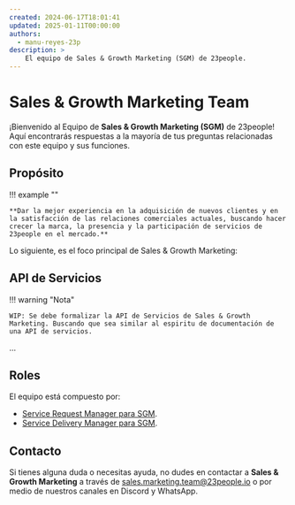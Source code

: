 ```yaml
---
created: 2024-06-17T18:01:41
updated: 2025-01-11T00:00:00
authors:
  - manu-reyes-23p
description: >
    El equipo de Sales & Growth Marketing (SGM) de 23people.
---
```


# Sales & Growth Marketing Team

¡Bienvenido al Equipo de **Sales & Growth Marketing (SGM)** de 23people! Aquí encontrarás respuestas a la mayoría de tus preguntas relacionadas con este equipo y sus funciones.

## Propósito

!!! example ""

    **Dar la mejor experiencia en la adquisición de nuevos clientes y en la satisfacción de las relaciones comerciales actuales, buscando hacer crecer la marca, la presencia y la participación de servicios de 23people en el mercado.**

Lo siguiente, es el foco principal de Sales & Growth Marketing:

## API de Servicios

!!! warning "Nota"

    WIP: Se debe formalizar la API de Servicios de Sales & Growth Marketing. Buscando que sea similar al espiritu de documentación de una API de servicios.

...

## Roles

El equipo está compuesto por:

- [Service Request Manager para SGM](team-roles/service-request-manager-sgm.md).
- [Service Delivery Manager para SGM](team-roles/service-delivery-manager-sgm.md).

## Contacto

Si tienes alguna duda o necesitas ayuda, no dudes en contactar a **Sales & Growth Marketing** a través de [sales.marketing.team@23people.io](mailto:sales.marketing.team@23people.io) o por medio de nuestros canales en Discord y WhatsApp.
